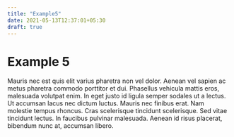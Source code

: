 ```yaml
---
title: "Example5"
date: 2021-05-13T12:37:01+05:30
draft: true
---
```


# Example 5

Mauris nec est quis elit varius pharetra non vel dolor. Aenean vel sapien ac metus pharetra commodo porttitor et dui. Phasellus vehicula mattis eros, malesuada volutpat enim. In eget justo id ligula semper sodales ut a lectus. Ut accumsan lacus nec dictum luctus. Mauris nec finibus erat. Nam molestie tempus rhoncus. Cras scelerisque tincidunt scelerisque. Sed vitae tincidunt lectus. In faucibus pulvinar malesuada. Aenean id risus placerat, bibendum nunc at, accumsan libero. 
